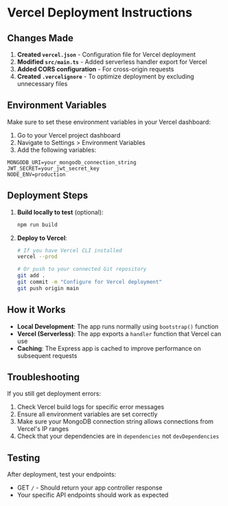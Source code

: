 # Vercel Deployment Instructions

## Changes Made

1. **Created `vercel.json`** - Configuration file for Vercel deployment
2. **Modified `src/main.ts`** - Added serverless handler export for Vercel
3. **Added CORS configuration** - For cross-origin requests
4. **Created `.vercelignore`** - To optimize deployment by excluding unnecessary files

## Environment Variables

Make sure to set these environment variables in your Vercel dashboard:

1. Go to your Vercel project dashboard
2. Navigate to Settings > Environment Variables
3. Add the following variables:

```
MONGODB_URI=your_mongodb_connection_string
JWT_SECRET=your_jwt_secret_key
NODE_ENV=production
```

## Deployment Steps

1. **Build locally to test** (optional):
   ```bash
   npm run build
   ```

2. **Deploy to Vercel**:
   ```bash
   # If you have Vercel CLI installed
   vercel --prod
   
   # Or push to your connected Git repository
   git add .
   git commit -m "Configure for Vercel deployment"
   git push origin main
   ```

## How it Works

- **Local Development**: The app runs normally using `bootstrap()` function
- **Vercel (Serverless)**: The app exports a `handler` function that Vercel can use
- **Caching**: The Express app is cached to improve performance on subsequent requests

## Troubleshooting

If you still get deployment errors:

1. Check Vercel build logs for specific error messages
2. Ensure all environment variables are set correctly
3. Make sure your MongoDB connection string allows connections from Vercel's IP ranges
4. Check that your dependencies are in `dependencies` not `devDependencies`

## Testing

After deployment, test your endpoints:
- GET `/` - Should return your app controller response
- Your specific API endpoints should work as expected